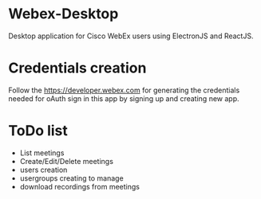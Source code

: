 # Webex-Desktop

Desktop application for Cisco WebEx users using ElectronJS and ReactJS.

# Credentials creation
Follow the https://developer.webex.com for generating the credentials needed for oAuth sign in this app by signing up and creating new app.

# ToDo list

- List meetings
- Create/Edit/Delete meetings
- users creation
- usergroups creating to manage
- download recordings from meetings
